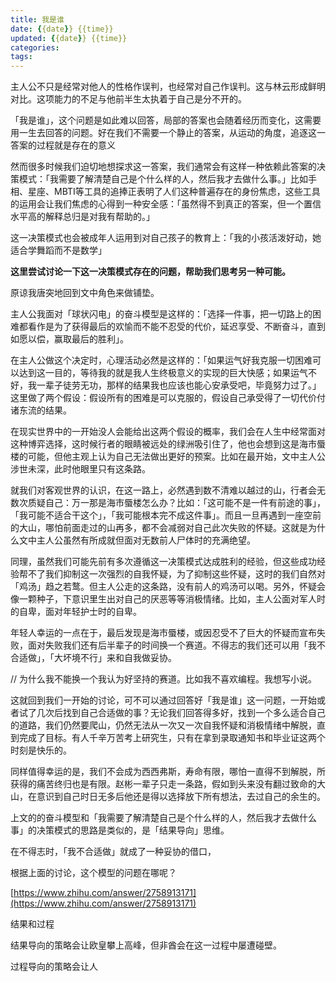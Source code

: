 ```yaml
---
title: 我是谁
date: {{date}} {{time}}
updated: {{date}} {{time}}
categories:
tags:
---
```


主人公不只是经常对他人的性格作误判，也经常对自己作误判。这与林云形成鲜明对比。这项能力的不足与他前半生太执着于自己是分不开的。

「我是谁」，这个问题是如此难以回答，局部的答案也会随着经历而变化，这需要用一生去回答的问题。好在我们不需要一个静止的答案，从运动的角度，追逐这一答案的过程就是存在的意义

然而很多时候我们迫切地想探求这一答案，我们通常会有这样一种依赖此答案的决策模式：「我需要了解清楚自己是个什么样的人，然后我才去做什么事。」比如手相、星座、MBTI等工具的追捧正表明了人们这种普遍存在的身份焦虑，这些工具的运用会让我们焦虑的心得到一种安全感：「虽然得不到真正的答案，但一个置信水平高的解释总归是对我有帮助的。」

这一决策模式也会被成年人运用到对自己孩子的教育上：「我的小孩活泼好动，她适合学舞蹈而不是数学」

**这里尝试讨论一下这一决策模式存在的问题，帮助我们思考另一种可能。**

原谅我唐突地回到文中角色来做铺垫。

主人公我面对「球状闪电」的奋斗模型是这样的：「选择一件事，把一切路上的困难都看作是为了获得最后的欢愉而不能不忍受的代价，延迟享受、不断奋斗，直到如愿以偿，赢取最后的胜利」。

在主人公做这个决定时，心理活动必然是这样的：「如果运气好我克服一切困难可以达到这一目的，等待我的就是我人生终极意义的实现的巨大快感；如果运气不好，我一辈子徒劳无功，那样的结果我也应该也能心安承受吧，毕竟努力过了。」这里做了两个假设：假设所有的困难是可以克服的，假设自己承受得了一切代价付诸东流的结果。

在现实世界中的一开始没人会能给出这两个假设的概率，我们会在人生中经常面对这种博弈选择，这时候行者的眼睛被远处的绿洲吸引住了，他也会想到这是海市蜃楼的可能，但他主观上认为自己无法做出更好的预案。比如在最开始，文中主人公涉世未深，此时他眼里只有这条路。

就我们对客观世界的认识，在这一路上，必然遇到数不清难以越过的山，行者会无数次质疑自己：万一那是海市蜃楼怎么办？比如：「这可能不是一件有前途的事」，「我可能不适合干这个」，「我可能根本完不成这件事」。而且一旦再遇到一座空前的大山，哪怕前面走过的山再多，都不会减弱对自己此次失败的怀疑。这就是为什么文中主人公虽然有所成就但面对无数前人尸体时的充满绝望。

同理，虽然我们可能先前有多次遵循这一决策模式达成胜利的经验，但这些成功经验帮不了我们抑制这一次强烈的自我怀疑，为了抑制这些怀疑，这时的我们自然对「鸡汤」趋之若鹜。但主人公走的这条路，没有前人的鸡汤可以喝。另外，怀疑会像一颗种子，下意识里生出对自己的厌恶等等消极情绪。比如，主人公面对军人时的自卑，面对年轻护士时的自卑。

年轻人幸运的一点在于，最后发现是海市蜃楼，或因忍受不了巨大的怀疑而宣布失败，面对失败我们还有后半辈子的时间换一个赛道。不得志的我们还可以用「我不合适做」，「大坏境不行」来和自我做妥协。

// 为什么我不能换一个我认为好坚持的赛道。比如我不喜欢编程。我想写小说。

这就回到我们一开始的讨论，可不可以通过回答好「我是谁」这一问题，一开始或者试了几次后找到自己合适做的事？无论我们回答得多好，找到一个多么适合自己的道路，我们仍然要爬山，仍然无法从一次又一次自我怀疑和消极情绪中解脱，直到完成了目标。有人千辛万苦考上研究生，只有在拿到录取通知书和毕业证这两个时刻是快乐的。

同样值得幸运的是，我们不会成为西西弗斯，寿命有限，哪怕一直得不到解脱，所获得的痛苦终归也是有限。赵彬一辈子只走一条路，假如到头来没有翻过致命的大山，在意识到自己时日无多后他还是得以选择放下所有想法，去过自己的余生的。



上文的的奋斗模型和「我需要了解清楚自己是个什么样的人，然后我才去做什么事」的决策模式的思路是类似的，是「结果导向」思维。










在不得志时，「我不合适做」就成了一种妥协的借口，



根据上面的讨论，这个模型的问题在哪呢？

[https://www.zhihu.com/answer/2758913171](https://www.zhihu.com/answer/2758913171)

结果和过程

结果导向的策略会让欧皇攀上高峰，但非酋会在这一过程中屡遭碰壁。

过程导向的策略会让人